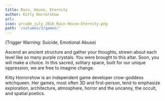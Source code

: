 ```yaml
---
title: Rain, House, Eternity
author: Kitty Horrorshow 
url: 
icon: arcade_july_2016_Rain-House-Eternity.png 
path: '/volumes/3/games/'
---
```

(Trigger Warning: Suicide, Emotional Abuse)

Ascend an ancient structure and gather your thoughts, strewn about each level like so
many purple crystals. You were brought to this altar. Soon, you will make a choice. In
this sacred, solitary space, built for our unique oppression, we are free to imagine
change.

Kitty Horrorshow is an independent game developer crow-goddess witchqueen. Her games,
most often 3D and first-person, tend to emphasize exploration, architecture,
atmosphere, horror and the uncanny, the occult, and spatial poetics.